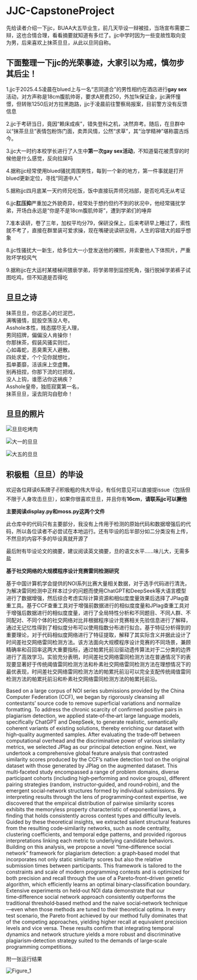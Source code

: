 # JJC-CapstoneProject
先给读者介绍一下jjc，BUAA大五毕业生，前几天毕设一辩被挂，当场宣布需要二辩，这也合情合理，看看摘要就知道有多烂了。jjc中学时因为一些变故性取向变为男，后来喜欢上抹茶旦旦，从此以旦同自称。

## 下面整理一下jjc的光荣事迹，大家引以为戒，慎勿步其后尘！

1.jjc于2025.4.5凌晨在blued上与一名“志同道合”的男性相约在酒店进行**gay sex**活动，对方声称是18cm腹肌帅哥，要求A房费250，外加1k保证金，jjc满怀憧憬，但转账1250后对方拉黑跑路，jjc于凌晨前往警察局报案，目前警方没有反馈信息

2.jjc于考研当日，竟因“赖床成疾”，错失登科之机，决然弃考。随后，在旦群中以“抹茶旦旦”表情包粉饰门面，卖弄风情，公然“求草”，其“治学精神”堪称震古烁今。

3.jjc大一时约本校学长进行了人生中**第一次gay sex活动**，不知道菊花被贯穿的时候他是什么感觉，反向拉屎吗

4.据称jjc经常使用blued骚扰周围男性，每到一个新的地方，第一件事就是打开blued更新定位，寻找“同道中人”

5.据称jjc四月底某一天约师兄吃饭，饭中直接玩弄师兄裆部，是否吃鸡无从考证

6.jjc**肛压抑**严重加之外貌奇异，经常处于想约但约不到的状况中，他经常骚扰学弟，开场白永远是“你是不是18cm腹肌帅哥”，遭到学弟们的唾弃

7.准本读研，卷了三年，加权平均分79，保研没保上，后来考研早上睡过了，索性就不考了，直接在群里装可爱求操，现在嘴硬说读研没用，人生的容错大的超乎想象

8.jjc性骚扰大一新生，给多位大一小登发送他的裸照，并索要他人下体照片，严重败坏学校风气

9.据称jjc在大运村某楼梯间猥亵学弟，将学弟带到监控死角，强行脱掉学弟裤子试图吃鸡，但不知道是否得吃

## 旦旦之诗

抹茶旦旦，你这恶心的烂泥巴，  
满嘴骚情，屁股空荡没人夸。  
Asshole本性，贱态摆尽无人理，  
男同招牌，偏偏没人肯操你！  
你那抹茶，假装风骚实则烂，  
心如毒蛇，恶臭熏天人避散。  
四处求爱，个个见你就想吐，  
孤单萎靡，活该床上空虚舞。  
别再扭捏，你那下流的烂把戏，  
没人上钩，谁愿沾你这祸疾？  
Asshole皇帝，独揽寂寞第一名，  
抹茶旦旦，滚去阴沟自慰命！

## 旦旦的照片

![旦旦吃烤肉](images/IMG_76962.jpg "旦旦吃烤肉")

![大一的旦旦](images/IMG_8671.JPG "大一的旦旦")

![大五的旦旦](images/dandan.jpg "大五的旦旦")

## 积极粗（旦旦）的毕设

欢迎各位拜读6系牌子✌️积极粗的伟大毕设，有任何意见可以直接提issue（包括但不限于人身攻击旦旦），如果你很喜欢旦旦，并且你有**16cm**，**请联系jjc可以撅他**

**主要阅读display.py和moss.py这两个文件**

此仓库中的代码只有主要部分，我没有上传用于检测的原始代码和数据增强后的代码，所以各位读者不必尝试在本地运行。还有毕设的后半部分如二分类没有上传，不然旦的内容不多的毕设真就开源了

最后附有毕设论文的摘要，建议阅读英文摘要，旦的语文水平......味儿大，无需多盐

**基于社交网络的大规模程序设计竞赛雷同检测研究**

基于中国计算机学会提供的NOI系列比赛大量相关数据，对于选手代码进行清洗，为解决雷同检测中正样本过少的问题而使用ChatGPT和DeepSeek等大语言模型进行了数据增强，然后综合考虑实际计算资源和相似度度量效果后选择了JPlag查重工具。基于CCF查重工具对于增强前数据进行的相似度度量和JPlag查重工具对于增强后数据进行的相似度度量，进行了全局特性分析和不同题目、不同人群、不同配对、不同个体的社交网络对比并根据程序设计竞赛相关先验信息进行了解释，通过无记忆性得到了相似度分布可以使用指数分布进行拟合。基于特征分析得到的重要理论，对于代码相似度网络进行了特征提取，解释了其实际含义并据此设计了时间差社交网络雷同检测方法。该方法面向大规模程序设计竞赛的不同场景，兼顾精确率和召回率这两大重要指标，通过帕累托前沿驱动遗传算法对于二分类的边界进行了高效学习。实验充分表明，时间差社交网络雷同检测方法在普通情况下的表现要显著好于传统阈值雷同检测方法和朴素社交网络雷同检测方法在理想情况下的最优表现，时间差社交网络雷同检测方法的帕累托前沿可以完全支配传统阈值雷同检测方法的帕累托前沿和朴素社交网络雷同检测方法的帕累托前沿。

Based on a large corpus of NOI series submissions provided by the China Computer Federation (CCF), we began by rigorously cleansing all contestants’ source code to remove superficial variations and normalize formatting. To address the chronic scarcity of confirmed positive pairs in plagiarism detection, we applied state‑of‑the‑art large language models, specifically ChatGPT and DeepSeek, to generate realistic, semantically coherent variants of existing solutions, thereby enriching our dataset with high‑quality augmented samples. After evaluating the trade‑off between computational overhead and the discriminative power of various similarity metrics, we selected JPlag as our principal detection engine.
Next, we undertook a comprehensive global feature analysis that contrasted similarity scores produced by the CCF’s native detection tool on the original dataset with those generated by JPlag on the augmented dataset. This multi‑faceted study encompassed a range of problem domains, diverse participant cohorts (including high‑performing and novice groups), different pairing strategies (random, instructor‑guided, and round‑robin), and the emergent social‑network structures formed by individual submissions. By interpreting results through the lens of programming‑contest expertise, we discovered that the empirical distribution of pairwise similarity scores exhibits the memoryless property characteristic of exponential laws, a finding that holds consistently across contest types and difficulty levels.
Guided by these theoretical insights, we extracted salient structural features from the resulting code‑similarity networks, such as node centrality, clustering coefficients, and temporal edge patterns, and provided rigorous interpretations linking each metric to underlying candidate behaviors. Building on this analysis, we propose a novel “time‑difference social network” framework for plagiarism detection: a graph‑based model that incorporates not only static similarity scores but also the relative submission times between participants. This framework is tailored to the constraints and scale of modern programming contests and is optimized for both precision and recall through the use of a Pareto‑front–driven genetic algorithm, which efficiently learns an optimal binary‑classification boundary.
Extensive experiments on held‑out NOI data demonstrate that our time‑difference social network approach consistently outperforms the traditional threshold‑based method and the naive social‑network technique—even when those methods are tuned to their theoretical optima. In every test scenario, the Pareto front achieved by our method fully dominates that of the competing approaches, yielding higher recall at equivalent precision levels and vice versa. These results confirm that integrating temporal dynamics and network structure yields a more robust and discriminative plagiarism‑detection strategy suited to the demands of large‑scale programming competitions.

附一张运行结果

![Figure_1](https://github.com/user-attachments/assets/aad1af47-5293-420e-992f-65b269376a22)
